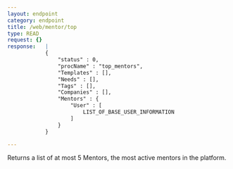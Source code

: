 ```yaml
---
layout: endpoint
category: endpoint
title: /web/mentor/top
type: READ
request: {}
response:   |
            {
                "status" : 0,
                "procName" : "top_mentors",
                "Templates" : [],
                "Needs" : [],
                "Tags" : [],
                "Companies" : [],
                "Mentors" : {
                    "User" : [
                        LIST_OF_BASE_USER_INFORMATION
                    ]
                }
            }

---
```


Returns a list of at most 5 Mentors, the most active mentors in the platform.
